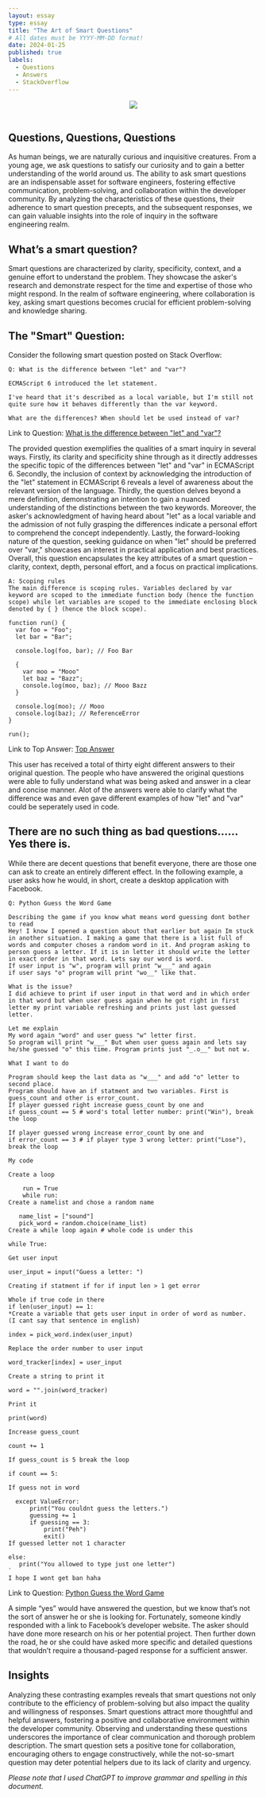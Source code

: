 ```yaml
---
layout: essay
type: essay
title: "The Art of Smart Questions"
# All dates must be YYYY-MM-DD format!
date: 2024-01-25
published: true
labels:
  - Questions
  - Answers
  - StackOverflow
---
```


<div align="center">
<img src="https://fhntoday.com/wp-content/uploads/2019/03/smarty-900x600.png">
</div> 

<br>

## Questions, Questions, Questions

As human beings, we are naturally curious and inquisitive creatures. From a young age, we ask questions to satisfy our curiosity and to gain a better understanding of the world around us. The ability to ask smart questions are an indispensable asset for software engineers, fostering effective communication, problem-solving, and collaboration within the developer community. By analyzing the characteristics of these questions, their adherence to smart question precepts, and the subsequent responses, we can gain valuable insights into the role of inquiry in the software engineering realm.

## What’s a smart question?

Smart questions are characterized by clarity, specificity, context, and a genuine effort to understand the problem. They showcase the asker's research and demonstrate respect for the time and expertise of those who might respond. In the realm of software engineering, where collaboration is key, asking smart questions becomes crucial for efficient problem-solving and knowledge sharing.

## The "Smart" Question:

Consider the following smart question posted on Stack Overflow:

```
Q: What is the difference between "let" and "var"? 

ECMAScript 6 introduced the let statement.

I've heard that it's described as a local variable, but I'm still not quite sure how it behaves differently than the var keyword.

What are the differences? When should let be used instead of var?

```
Link to Question: [What is the difference between "let" and "var"?](https://stackoverflow.com/questions/762011/what-is-the-difference-between-let-and-var)

The provided question exemplifies the qualities of a smart inquiry in several ways. Firstly, its clarity and specificity shine through as it directly addresses the specific topic of the differences between "let" and "var" in ECMAScript 6. Secondly, the inclusion of context by acknowledging the introduction of the "let" statement in ECMAScript 6 reveals a level of awareness about the relevant version of the language. Thirdly, the question delves beyond a mere definition, demonstrating an intention to gain a nuanced understanding of the distinctions between the two keywords. Moreover, the asker's acknowledgment of having heard about "let" as a local variable and the admission of not fully grasping the differences indicate a personal effort to comprehend the concept independently. Lastly, the forward-looking nature of the question, seeking guidance on when "let" should be preferred over "var," showcases an interest in practical application and best practices. Overall, this question encapsulates the key attributes of a smart question – clarity, context, depth, personal effort, and a focus on practical implications.

```
A: Scoping rules
The main difference is scoping rules. Variables declared by var keyword are scoped to the immediate function body (hence the function scope) while let variables are scoped to the immediate enclosing block denoted by { } (hence the block scope).

function run() {
  var foo = "Foo";
  let bar = "Bar";

  console.log(foo, bar); // Foo Bar

  {
    var moo = "Mooo"
    let baz = "Bazz";
    console.log(moo, baz); // Mooo Bazz
  }

  console.log(moo); // Mooo
  console.log(baz); // ReferenceError
}

run();

```
Link to Top Answer: [Top Answer](https://stackoverflow.com/a/11444416)
 
This user has received a total of thirty eight different answers to their original question. The people who have answered the original questions were able to fully understand what was being asked and answer in a clear and concise manner. Alot of the answers were able to clarify what the difference was and even gave different examples of how "let" and "var" could be seperately used in code. 

## There are no such thing as bad questions...... Yes there is. 

While there are decent questions that benefit everyone, there are those one can ask to create an entirely different effect. In the following example, a user asks how he would, in short, create a desktop application with Facebook.

```
Q: Python Guess the Word Game

Describing the game if you know what means word guessing dont bother to read
Hey! I know I opened a question about that earlier but again Im stuck in another situation. I making a game that there is a list full of words and computer choses a random word in it. And program asking to person guess a letter. If it is in letter it should write the letter in exact order in that word. Lets say our word is word.
If user input is "w", program will print "w___" and again
if user says "o" program will print "wo__" like that.

What is the issue?
I did achieve to print if user input in that word and in which order in that word but when user guess again when he got right in first letter my print variable refreshing and prints just last guessed letter.

Let me explain
My word again "word" and user guess "w" letter first.
So program will print "w___" But when user guess again and lets say he/she guessed "o" this time. Program prints just "_.o__" but not w.

What I want to do

Program should keep the last data as "w___" and add "o" letter to second place.
Program should have an if statment and two variables. First is guess_count and other is error_count.
If player guessed right increase guess_count by one and
if guess_count == 5 # word's total letter number: print("Win"), break the loop

If player guessed wrong increase error_count by one and
if error_count == 3 # if player type 3 wrong letter: print("Lose"), break the loop

My code

Create a loop

    run = True
    while run:
Create a namelist and chose a random name

   name_list = ["sound"]
   pick_word = random.choice(name_list)
Create a while loop again # whole code is under this

while True:

Get user input

user_input = input("Guess a letter: ")

Creating if statment if for if input len > 1 get error

Whole if true code in there
if len(user_input) == 1:
*Create a variable that gets user input in order of word as number.
(I cant say that sentence in english)

index = pick_word.index(user_input)

Replace the order number to user input

word_tracker[index] = user_input

Create a string to print it

word = "".join(word_tracker)

Print it

print(word)

Increase guess_count

count += 1

If guess_count is 5 break the loop

if count == 5:

If guess not in word

  except ValueError:
      print("You couldnt guess the letters.")
      guessing += 1
      if guessing == 3:
          print("Peh")
          exit()
If guessed letter not 1 character

else:
   print("You allowed to type just one letter")
`
I hope I wont get ban haha
```
Link to Question: [Python Guess the Word Game](https://stackoverflow.com/questions/75314329/python-guess-the-word-game)

A simple “yes” would have answered the question, but we know that’s not the sort of answer he or she is looking for. Fortunately, someone kindly responded with a link to Facebook’s developer website. The asker should have done more research on his or her potential project. Then further down the road, he or she could have asked more specific and detailed questions that wouldn’t require a thousand-paged response for a sufficient answer.

## Insights

Analyzing these contrasting examples reveals that smart questions not only contribute to the efficiency of problem-solving but also impact the quality and willingness of responses. Smart questions attract more thoughtful and helpful answers, fostering a positive and collaborative environment within the developer community. Observing and understanding these questions underscores the importance of clear communication and thorough problem description. The smart question sets a positive tone for collaboration, encouraging others to engage constructively, while the not-so-smart question may deter potential helpers due to its lack of clarity and urgency.

*Please note that I used ChatGPT to improve grammar and spelling in this document.*
